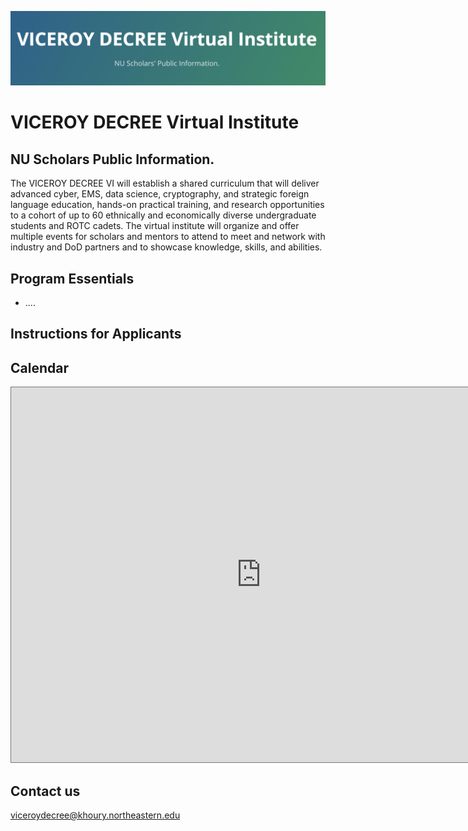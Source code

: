 ![](./images/decree_head2.png)

# VICEROY DECREE  Virtual Institute 
## NU Scholars Public Information.

The VICEROY DECREE VI will establish a shared curriculum that will deliver advanced cyber, EMS, data science, cryptography, and strategic foreign language education, hands-on practical training, and research opportunities to a cohort of up to 60 ethnically and economically diverse undergraduate students and ROTC cadets. The virtual institute will organize and offer multiple events for scholars and mentors to attend to meet and network with industry and DoD partners and to showcase knowledge, skills, and abilities.

## Program Essentials

+ ....

## Instructions for Applicants

## Calendar

<iframe src="https://calendar.google.com/calendar/embed?height=600&wkst=1&bgcolor=%23ffffff&ctz=America%2FNew_York&showTitle=0&src=bnVkZWNyZWVAZ21haWwuY29t&color=%23039BE5" style="border:solid 1px #777" width="800" height="600" frameborder="0" scrolling="no"></iframe>

## Contact us

[viceroydecree@khoury.northeastern.edu](mailto:viceroydecree@khoury.northeastern.edu)






